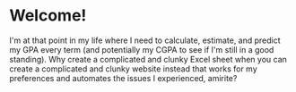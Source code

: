 # Welcome!
I'm at that point in my life where I need to calculate, estimate, and predict my GPA every term (and potentially my CGPA to see if I'm still in a good standing). Why create a complicated and clunky Excel sheet when you can create a complicated and clunky website instead that works for my preferences and automates the issues I experienced, amirite?

